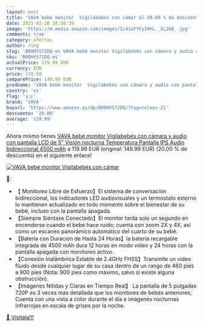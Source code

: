 ```yaml
---
layout: post
title: 'VAVA bebé monitor  Vigilabebés con cámar al 20.00 % de descuento'
date: 2021-02-20 16:58:39
image: 'https://m.media-amazon.com/images/I/41oFfFyIHhL._SL200_.jpg'
comments: true
category: ofertas
author: ring
slug: 'B08HYS72DQ-es VAVA bebé monitor Vigilabebés con cámara y audio con...'
sku: 'B08HYS72DQ-es'
actualPrice: 119.99 EUR
currency: EUR
price: 119.99
comparePrice: 149.99 EUR
prodname: 'VAVA bebé monitor  Vigilabebés con cámara y audio con pantalla LCD de 5"  Visión nocturna  Temperatura  Pantalla IPS  Audio bidireccional  4500 mAh'
country: 'es'
flag: '🇪🇸'
brand: 'VAVA'
buyurl: 'https://www.amazon.es/dp/B08HYS72DQ/?tag=tolees-21'
descuento: '20.00'
average: '119.99'
---
```


Ahora mismo tienes [VAVA bebé monitor  Vigilabebés con cámara y audio con pantalla LCD de 5"  Visión nocturna  Temperatura  Pantalla IPS  Audio bidireccional  4500 mAh](https://www.amazon.es/dp/B08HYS72DQ/?tag=tolees-21) a 119.99 EUR (original: 149.99 EUR) (20.00 %  de descuento) en el siguiente enlace!

[![VAVA bebé monitor  Vigilabebés con cámar](https://m.media-amazon.com/images/I/41oFfFyIHhL._SL200_.jpg)](https://www.amazon.es/dp/B08HYS72DQ/?tag=tolees-21)

🔎:

- 【 Monitoreo Libre de Esfuerzo】El sistema de conversación bidireccional, los indicadores LED audiovisuales y un termostato externo lo mantienen actualizado en todo momento sobre el bienestar de su bebé, incluso con la pantalla apagada.
- 【Siempre Siéntase Conectado】El monitor tarda solo un segundo en encenderse cuando el bebé hace ruido; cuenta con zoom 2X y 4X, así como un escaneo panorámico automático del cuarto de su bebé.
- 【Batería con Duración de Hasta 24 Horas】la batería recargable integrada de 4500 mAh dura 12 horas en modo video y 24 horas con la pantalla apagada con monitoreo activo.
- 【Conexión Inalámbrica Estable de 2.4GHz FHSS】Transmite un video fluido desde cualquier lugar de su casa dentro de un rango de 460 pies a 900 pies (Nota: 900 pies como máximo, salvo si existe alguna obstrucción).
- 【Imágenes Nítidas y Claras en Tiempo Real】 La pantalla de 5 pulgadas 720P es 3 veces más detallada que los monitores de bebés anteriores; Cuenta con una vista a color durante el día e imágenes nocturnas infrarrojas en escala de grises por la noche.

[🛒 Visítala!!!](https://www.amazon.es/dp/B08HYS72DQ/?tag=tolees-21)
